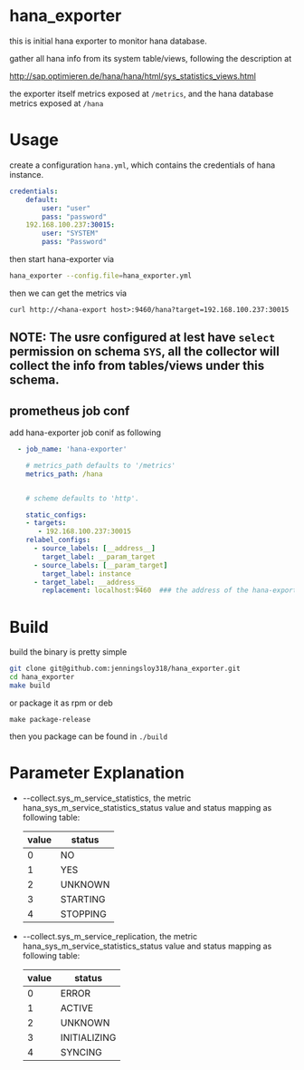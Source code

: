 # hana_exporter 

this is initial hana exporter to monitor hana database.

gather all hana info from its system table/views, following the description at 

http://sap.optimieren.de/hana/hana/html/sys_statistics_views.html

the exporter itself metrics exposed at `/metrics`, and the hana database metrics exposed at `/hana`
# Usage 
create a configuration `hana.yml`, which contains the credentials of hana instance.
```yaml
credentials:
    default:
        user: "user"
        pass: "password"
    192.168.100.237:30015:
        user: "SYSTEM"
        pass: "Password"
```
then start hana-exporter via 
```sh
hana_exporter --config.file=hana_exporter.yml
```

then we can get the metrics via 
```
curl http://<hana-export host>:9460/hana?target=192.168.100.237:30015

```

## NOTE: The usre configured at lest have `select` permission on schema `SYS`, all the collector will collect the info from tables/views under this schema.

## prometheus job conf
add hana-exporter job conif as following
```yaml
  - job_name: 'hana-exporter'

    # metrics_path defaults to '/metrics'
    metrics_path: /hana


    # scheme defaults to 'http'.

    static_configs:
    - targets:
       - 192.168.100.237:30015   
    relabel_configs:
      - source_labels: [__address__]
        target_label: __param_target
      - source_labels: [__param_target]
        target_label: instance
      - target_label: __address__
        replacement: localhost:9460  ### the address of the hana-exporter address
````

# Build

build the binary is pretty simple

```sh
git clone git@github.com:jenningsloy318/hana_exporter.git
cd hana_exporter
make build
```
or package it as rpm or deb
```
make package-release
```

then you package can be found in `./build`
# Parameter Explanation

 - --collect.sys_m_service_statistics, the metric hana_sys_m_service_statistics_status value and status mapping as following table:

    value | status |  
    ---------|---------- 
    0 | NO
    1 | YES
    2 | UNKNOWN
    3 |STARTING
    4 |STOPPING
 - --collect.sys_m_service_replication, the metric hana_sys_m_service_statistics_status value and status mapping as following table:
 
    value | status |  
    ---------|---------- 
    0 | ERROR
    1 | ACTIVE
    2 | UNKNOWN
    3 | INITIALIZING
    4 | SYNCING